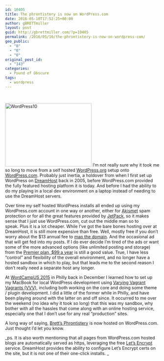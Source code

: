 ```yaml
---
id: 10405
title: The phrontistery is now on WordPress.com
date: 2016-05-10T17:52:25+00:00
author: gBRETTmiller
layout: post
guid: http://gbrettmiller.com/?p=10405
permalink: /2016/05/10/the-phrontistery-is-now-on-wordpress-com/
geo_public:
  - "0"
  - "0"
  - "0"
original_post_id:
  - "143"
categories:
  - Pound of Obscure
tags:
  - wordpress
---
```

&nbsp;

<img class="  wp-image-10420 alignright" src="https://i0.wp.com/167.99.231.190/wp-content/uploads/2016/05/wordpress10.png?resize=282%2C208" alt="WordPress10" width="282" height="208" srcset="https://i1.wp.com/gbrettmiller.com/wp-content/uploads/2016/05/wordpress10.png?w=750 750w, https://i1.wp.com/gbrettmiller.com/wp-content/uploads/2016/05/wordpress10.png?resize=300%2C222 300w, https://i1.wp.com/gbrettmiller.com/wp-content/uploads/2016/05/wordpress10.png?resize=640%2C473 640w" sizes="(max-width: 282px) 100vw, 282px" data-recalc-dims="1" /> I&#8217;m not really sure why it took me so long to move from a self hosted [WordPress.org](http://wordpress.org) setup onto [WordPress.com](http://wordpress.com). Probably just inertia, a holdover from when I first set up WordPress on [DreamHost](http://www.dreamhost.com) back in 2005, before WordPress.com provided the fully featured hosting platform it is today. And before I had the ability to do my playing in a local dev environment on a laptop instead of needing to use the DreamHost servers.

Over time my self hosted WordPress installs all ended up using my WordPress.com account in one way or another, either for [Akismet](https://akismet.com) spam protection or for all the great features provided by [JetPack](https://jetpack.com/), so it makes sense that I just use WordPress.com, cut out the middle man so to speak. Plus it is a lot cheaper. While I&#8217;ve got the bare bones hosting over at DreamHost, it is still more expensive than free. Well, mostly free if you don&#8217;t worry about the $13 annual fee to [map the domain](https://en.support.wordpress.com/domains/). And the occasional ad that will get fed into my posts. If I do ever decide I&#8217;m tired of the ads or want some of the more advanced options (like unlimited posting and storage) from the [Premier plan, $99 a year](https://wordpress.com/pricing/) is still a good value. True, I have less &#8220;control&#8221; and flexibility of the overall environment, and no longer have a hosted sandbox in which to play, but that leads me to the second reason I don&#8217;t really need a separate host any longer.

At [WordCampUS 2015](https://2015.us.wordcamp.org/) in Philly back in December I learned how to set up my MacBook for local WordPress development using [Varying Vagrant Vagrants (VVV)](https://github.com/Varying-Vagrant-Vagrants/VVV), including both working on the core and doing some theme / plugin development. I did a little of the former while in Philly, and have been playing around with the latter on and off since. It occurred to me over the weekend (no idea why it took so long) that this was my sandbox, why bother with all the hassles that come along with an online hosting service, especially one that I don&#8217;t use for any real &#8220;production&#8221; sites.

A long way of saying, [Brett&#8217;s Phrontistery](https://gbrettmiller.com) is now hosted on WordPress.com. Just thought I&#8217;d let you know.

_ps. It is also worth mentioning that all pages from WordPress.com hosted blogs are automatically served as https, leveraging the free [Let&#8217;s Encrypt](https://letsencrypt.org/) service. DreamHost provides the ability to configure Let&#8217;s Encrypt certs on the site, but it is not one of their one-click installs. _